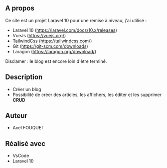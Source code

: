 ## A propos

Ce site est un projet Laravel 10 pour une remise à niveau, j'ai
utilisé :
* Laravel 10 (https://laravel.com/docs/10.x/releases)  
* VueJs (https://vuejs.org/)
* TailwindCss (https://tailwindcss.com/)
* Git (https://git-scm.com/downloads)
* Laragon (https://laragon.org/download/)

Disclamer : le blog est encore loin d'être terminé.

## Description

* Créer un blog
* Possibilité de créer des articles, les affichers, les éditer et les supprimer __CRUD__

## Auteur

* Axel FOUQUET

## Réalisé avec

* VsCode
* Laravel 10

